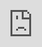 # Talks you should see

## One version

<div style="max-width:427px">
<div style="position:relative;height:0;padding-bottom:56.25%">
<iframe src="https://embed.ted.com/talks/simone_giertz_why_you_should_make_useless_things" width="427" height="240" style="position:absolute;left:0;top:0;width:100%;height:100%" frameborder="0" scrolling="no" allowfullscreen></iframe>
</div>
</div>

<div style="max-width:427px">
<div style="position:relative;height:0;padding-bottom:56.25%">
<iframe src="https://embed.ted.com/talks/chip_conley_measuring_what_makes_life_worthwhile" width="427" height="240" style="position:absolute;left:0;top:0;width:100%;height:100%" frameborder="0" scrolling="no" allowfullscreen></iframe>
</div>
</div>

## Second version

| Header | Another Header |
| - | - |
| <iframe src="https://embed.ted.com/talks/simone_giertz_why_you_should_make_useless_things" width="427" height="240" style="position:absolute;left:0;top:0;width:100%;height:100%" frameborder="0" scrolling="no" allowfullscreen></iframe> | <iframe src="https://embed.ted.com/talks/chip_conley_measuring_what_makes_life_worthwhile" width="427" height="240" style="position:absolute;left:0;top:0;width:100%;height:100%" frameborder="0" scrolling="no" allowfullscreen></iframe> |
